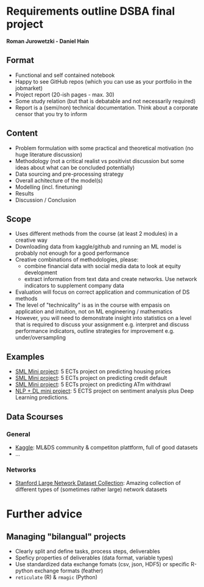 # Requirements outline DSBA final project 
**Roman Jurowetzki - Daniel Hain**

## Format

* Functional and self contained notebook
* Happy to see GitHub repos (which you can use as your portfolio in the jobmarket)
* Project report (20-ish pages - max. 30)
* Some study relation (but that is debatable and not necessarily required)
* Report is a (semi/non) technical documentation. Think about a corporate censor that you try to inform

## Content

* Problem formulation with some practical and theoretical motivation (no huge literature discussion)
* Methodology (not a critical realist vs positivist discussion but some ideas about what can be concluded potentially)
* Data sourcing and pre-processing strategy
* Overall achitecture of the model(s)
* Modelling (incl. finetuning)
* Results
* Discussion / Conclusion

## Scope

* Uses different methods from the course (at least 2 modules) in a creative way
* Downloading data from kaggle/github and running an ML model is probably not enough for a good performance
* Creative combinations of methodologies, please:
    * combine financial data with social media data to look at equity development
    * extract information from text data and create networks. Use network indicators to supplement company data
* Evaluation will focus on correct application and communication of DS methods
* The level of "technicality" is as in the course with empasis on application and intuition, not on ML engineering / mathematics
* However, you will need to demonstrate insight into statistics on a level that is required to discuss your assignment e.g. interpret and discuss performance indicators, outline strategies for improvement e.g. under/oversampling

## Examples

* [SML Mini project](https://sds-aau.github.io/dsba-cbs/documents/M3_example_housrprice.html): 5 ECTs project on predicting housing prices
* [SML Mini project](https://sds-aau.github.io/dsba-cbs/documents/M1_example_credit.nb.html): 5 ECTs project on predicting credit default
* [SML Mini project](https://sds-aau.github.io/dsba-cbs/documents/M1_example_ATM.nb.html): 5 ECTs project  on predicting ATm withdrawl
* [NLP + DL mini project](https://sds-aau.github.io/dsba-cbs/documents/M3_example_sentimnts.html): 5 ECTS project on sentiment analysis plus Deep Learning predictions.

## Data Scourses

### General

* [Kaggle](https://www.kaggle.com/datasets): ML&DS community & competiton plattform, full of good datasets
* ...

### Networks

* [Stanford Large Network Dataset Collection](http://snap.stanford.edu/data/index.html): Amazing collection of different types of (sometimes rather large) network datasets 


# Further advice

## Managing "bilangual" projects

* Clearly split and define tasks, process steps, deliverables
* Speficy properties of deliverables (data format, variable types)
* Use standardized data exchange fomats (csv, json, HDF5) or specific R-python exchange formats (feather)
* `reticulate` (R) & `rmagic` (Python)
